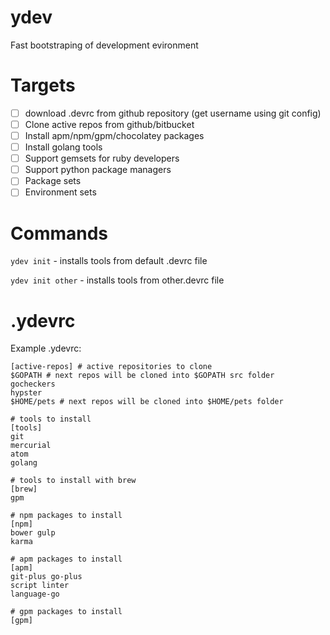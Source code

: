# ydev

Fast bootstraping of development evironment

# Targets
- [ ] download .devrc from github repository (get username using git config)
- [ ] Clone active repos from github/bitbucket
- [ ] Install apm/npm/gpm/chocolatey packages
- [ ] Install golang tools
- [ ] Support gemsets for ruby developers
- [ ] Support python package managers
- [ ] Package sets
- [ ] Environment sets

# Commands

`ydev init` - installs tools from default .devrc file

`ydev init other` - installs tools from other.devrc file

# .ydevrc

Example .ydevrc:

```
[active-repos] # active repositories to clone
$GOPATH # next repos will be cloned into $GOPATH src folder
gocheckers
hypster
$HOME/pets # next repos will be cloned into $HOME/pets folder

# tools to install
[tools]
git
mercurial
atom
golang

# tools to install with brew
[brew]
gpm

# npm packages to install
[npm]
bower gulp
karma

# apm packages to install
[apm]
git-plus go-plus
script linter
language-go

# gpm packages to install
[gpm]

```
